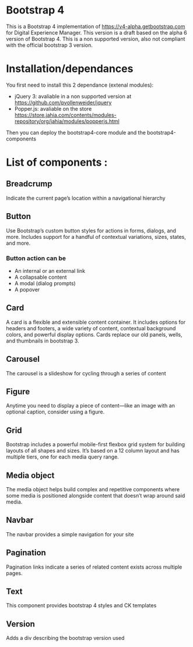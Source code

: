 # Bootstrap 4 
This is a Bootstrap 4 implementation of https://v4-alpha.getbootstrap.com for Digital Experience Manager. This version is a draft based on the alpha 6 version of Bootstrap 4. This is a non supported version, also not compliant with the official bootstrap 3 version.

# Installation/dependances
You first need to install this 2 dependance (extenal modules):
 * jQuery 3: avaliable in a non supported version at https://github.com/pvollenweider/jquery 
 * Popper.js: avaliable on the store https://store.jahia.com/contents/modules-repository/org/jahia/modules/popperjs.html

Then you can deploy the bootstrap4-core module and the bootstrap4-components

# List of components : 
## Breadcrump
Indicate the current page’s location within a navigational hierarchy

## Button
Use Bootstrap’s custom button styles for actions in forms, dialogs, and more. Includes support for a handful of contextual variations, sizes, states, and more.
### Button action can be
 * An internal or an external link
 * A collapsable content 
 * A modal (dialog prompts)
 * A popover

## Card
A card is a flexible and extensible content container. It includes options for headers and footers, a wide variety of content, contextual background colors, and powerful display options.
Cards replace our old panels, wells, and thumbnails in bootstrap 3.

## Carousel
The carousel is a slideshow for cycling through a series of content

## Figure
Anytime you need to display a piece of content—like an image with an optional caption, consider using a figure.

## Grid
Bootstrap includes a powerful mobile-first flexbox grid system for building layouts of all shapes and sizes. It’s based on a 12 column layout and has multiple tiers, one for each media query range.

## Media object
The media object helps build complex and repetitive components where some media is positioned alongside content that doesn’t wrap around said media. 

## Navbar
The navbar provides a simple navigation for your site

## Pagination
Pagination links indicate a series of related content exists across multiple pages.

## Text
This component provides bootstrap 4 styles and CK templates

## Version
Adds a div describing the bootstrap version used
